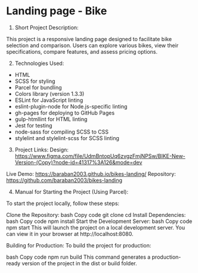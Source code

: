 # Landing page - Bike

1. Short Project Description:

This project is a responsive landing page designed to facilitate bike selection and comparison. Users can explore various bikes, view their specifications, compare features, and assess pricing options.

2. Technologies Used:

- HTML
- SCSS for styling
- Parcel for bundling
- Colors library (version 1.3.3)
- ESLint for JavaScript linting
- eslint-plugin-node for Node.js-specific linting
- gh-pages for deploying to GitHub Pages
- gulp-htmllint for HTML linting
- Jest for testing
- node-sass for compiling SCSS to CSS
- stylelint and stylelint-scss for SCSS linting

3. Project Links:
   Design: https://www.figma.com/file/UdmBntopUq6zvgzFmjNPSw/BIKE-New-Version-(Copy)?node-id=41317%3A126&mode=dev

Live Demo: https://baraban2003.github.io/bikes-landing/
Repository: https://github.com/baraban2003/bikes-landing

4. Manual for Starting the Project (Using Parcel):

To start the project locally, follow these steps:

Clone the Repository:
bash
Copy code
git clone <repository-url>
cd <project-folder>
Install Dependencies:
bash
Copy code
npm install
Start the Development Server:
bash
Copy code
npm start
This will launch the project on a local development server. You can view it in your browser at http://localhost:8080.

Building for Production:
To build the project for production:

bash
Copy code
npm run build
This command generates a production-ready version of the project in the dist or build folder.
